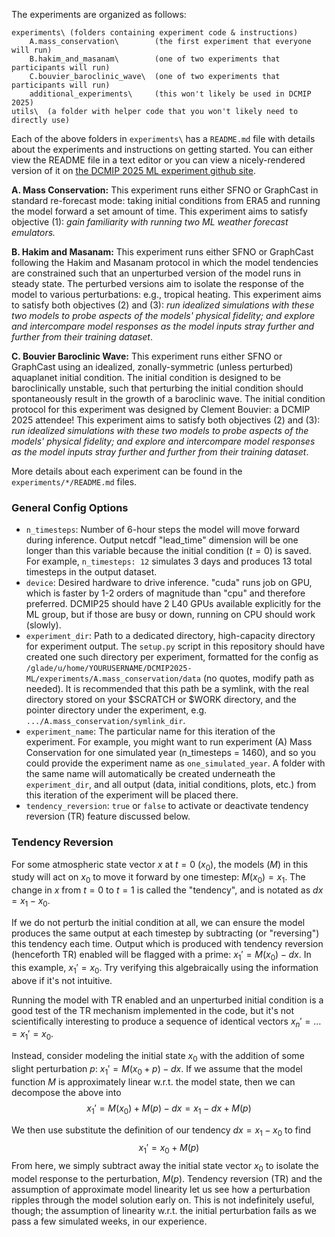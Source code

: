 The experiments are organized as follows:

```
experiments\ (folders containing experiment code & instructions)
    A.mass_conservation\        (the first experiment that everyone will run)
    B.hakim_and_masanam\        (one of two experiments that participants will run)
    C.bouvier_baroclinic_wave\  (one of two experiments that participants will run)
    additional_experiments\     (this won't likely be used in DCMIP 2025)
utils\  (a folder with helper code that you won't likely need to directly use)
```

Each of the above folders in `experiments\` has a `README.md` file with details about the experiments and instructions on getting started.  You can either view the README file in a text editor or you can view a nicely-rendered version of it on [the DCMIP 2025 ML experiment github site](https://github.com/taobrienlbl/DCMIP2025-ML).

**A. Mass Conservation:** This experiment runs either SFNO or GraphCast in standard re-forecast mode: taking initial conditions from ERA5 and running the model forward a set amount of time. This experiment aims to satisfy objective (1): *gain familiarity with running two ML weather forecast emulators.*

**B. Hakim and Masanam:** This experiment runs either SFNO or GraphCast following the Hakim and Masanam protocol in which the model tendencies are constrained such that an unperturbed version of the model runs in steady state.  The perturbed versions aim to isolate the response of the model to various perturbations: e.g., tropical heating.  This experiment aims to satisfy both objectives (2) and (3): *run idealized simulations with these two models to probe aspects of the models' physical fidelity; and explore and intercompare model responses as the model inputs stray further and further from their training dataset*.

**C. Bouvier Baroclinic Wave:** This experiment runs either SFNO or GraphCast using an idealized, zonally-symmetric (unless perturbed) aquaplanet initial condition.  The initial condition is designed to be baroclinically unstable, such that perturbing the initial condition should spontaneously result in the growth of a baroclinic wave. The initial condition protocol for this experiment was designed by Clement Bouvier: a DCMIP 2025 attendee! This experiment aims to satisfy both objectives (2) and (3): *run idealized simulations with these two models to probe aspects of the models' physical fidelity; and explore and intercompare model responses as the model inputs stray further and further from their training dataset*.

More details about each experiment can be found in the `experiments/*/README.md` files.

### General Config Options
- `n_timesteps`: Number of 6-hour steps the model will move forward during inference. Output netcdf "lead_time" dimension will be one longer than this variable because the initial condition ($t=0$) is saved. For example, `n_timesteps: 12` simulates 3 days and produces 13 total timesteps in the output dataset.
- `device`: Desired hardware to drive inference. "cuda" runs job on GPU, which is faster by 1-2 orders of magnitude than "cpu" and therefore preferred. DCMIP25 should have 2 L40 GPUs available explicitly for the ML group, but if those are busy or down, running on CPU should work (slowly). 
- `experiment_dir`: Path to a dedicated directory, high-capacity directory for experiment output. The `setup.py` script in this repository should have created one such directory per experiment, formatted for the config as `/glade/u/home/YOURUSERNAME/DCMIP2025-ML/experiments/A.mass_conservation/data` (no quotes, modify path as needed). It is recommended that this path be a symlink, with the real directory stored on your $SCRATCH or $WORK directory, and the pointer directory under the experiment, e.g. `.../A.mass_conservation/symlink_dir`. 
- `experiment_name`: The particular name for this iteration of the experiment. For example, you might want to run experiment (A) Mass Conservation for one simulated year (n_timesteps = 1460), and so you could provide the experiment name as `one_simulated_year`. A folder with the same name will automatically be created underneath the `experiment_dir`, and all output (data, initial conditions, plots, etc.) from this iteration of the experiment will be placed there.
- `tendency_reversion`: `true` or `false` to activate or deactivate tendency reversion (TR) feature discussed below. 

### Tendency Reversion

For some atmospheric state vector $x$ at $t=0$ ($x_0$), the models ($M$) in this study will act on $x_0$ to move it forward by one timestep: $M(x_0) = x_1$. The change in $x$ from $t=0$ to $t=1$ is called the "tendency", and is notated as $dx = x_1 - x_0$. 

If we do not perturb the initial condition at all, we can ensure the model produces the same output at each timestep by subtracting (or "reversing") this tendency each time. Output which is produced with tendency reversion (henceforth TR) enabled will be flagged with a prime: $x_1' = M(x_0) - dx$. In this example, $x_1' = x_0$. Try verifying this algebraically using the information above if it's not intuitive. 

Running the model with TR enabled and an unperturbed initial condition is a good test of the TR mechanism implemented in the code, but it's not scientifically interesting to produce a sequence of identical vectors $x_n' = \ldots = x_1' = x_0$. 

Instead, consider modeling the initial state $x_0$ with the addition of some slight perturbation $p$: $x_1' = M(x_0 + p) - dx$. If we assume that the model function $M$ is approximately linear w.r.t. the model state, then we can decompose the above into 
$$
x_1' = M(x_0) + M(p) - dx = x_1 - dx + M(p)
$$ 

We then use substitute the definition of our tendency $dx = x_1 - x_0$ to find 
$$
x_1' = x_0 + M(p)
$$
From here, we simply subtract away the initial state vector $x_0$ to isolate the model response to the perturbation, $M(p)$. Tendency reversion (TR) and the assumption of approximate model linearity let us see how a perturbation ripples through the model solution early on. This is not indefinitely useful, though; the assumption of linearity w.r.t. the initial perturbation fails as we pass a few simulated weeks, in our experience. 